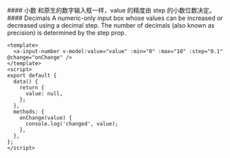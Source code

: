 <cn>
#### 小数
和原生的数字输入框一样，value 的精度由 step 的小数位数决定。
</cn>

<us>
#### Decimals
A numeric-only input box whose values can be increased or decreased using a decimal step. The number of decimals (also known as precision) is determined by the step prop.
</us>

```vue
<template>
  <a-input-number v-model:value="value" :min="0" :max="10" :step="0.1" @change="onChange" />
</template>
<script>
export default {
  data() {
    return {
      value: null,
    };
  },
  methods: {
    onChange(value) {
      console.log('changed', value);
    },
  },
};
</script>
```
